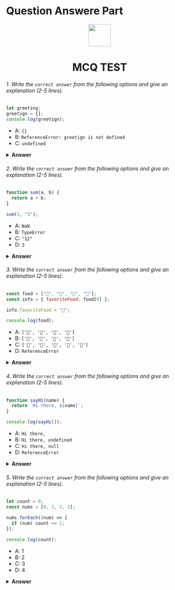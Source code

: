 
# Question Answere Part

<div align="center">
  <img height="60" src="https://edurev.gumlet.io/AllImages/original/ApplicationImages/CourseImages/944e5d47-8c55-4a89-91e5-22ab5f2798fc_CI.png">
  <h1>MCQ TEST</h1>
</div>

###### 1. Write the `correct answer` from the following options and give an explanation (2-5 lines).

```javascript
let greeting;
greetign = {};
console.log(greetign);
```

- A: `{}`
- B: `ReferenceError: greetign is not defined`
- C: `undefined`

<details><summary><b>Answer</b></summary>
<p>

#### Answer: A .

<i>Write your explanation here</i>
The reason for answer is "A". First the global variable is declared with let. Then that variable name is changed and empty object is given in it and changed variable is consoled, so answer will be A "{}".
</p>
</details>

###### 2. Write the `correct answer` from the following options and give an explanation (2-5 lines).

```javascript
function sum(a, b) {
  return a + b;
}

sum(1, "2");
```

- A: `NaN`
- B: `TypeError`
- C: `"12"`
- D: `3`

<details><summary><b>Answer</b></summary>
<p>

#### Answer: C .

<i>Write your explanation here</i>
The reason for answer is "C". Because the number is given as input first and then a string is given. And these two are said to be added. But JavaScript can never add a number to a string. So putting the two inputs side by side gives "12" as string.
</p>
</details>

###### 3. Write the `correct answer` from the following options and give an explanation (2-5 lines).

```javascript
const food = ["🍕", "🍫", "🥑", "🍔"];
const info = { favoriteFood: food[0] };

info.favoriteFood = "🍝";

console.log(food);
```

- A: `['🍕', '🍫', '🥑', '🍔']`
- B: `['🍝', '🍫', '🥑', '🍔']`
- C: `['🍝', '🍕', '🍫', '🥑', '🍔']`
- D: `ReferenceError`

<details><summary><b>Answer</b></summary>
<p>

#### Answer: A .

<i>Write your explanation here</i>
The reason for the answer being "A" is that here the array is placed in a variable called food. And the object is kept in a variable called info. Later the value of that object is changed which does not change the variable called food. And since food has been consoled, its value will remain the same.
</p>
</details>

###### 4. Write the `correct answer` from the following options and give an explanation (2-5 lines).

```javascript
function sayHi(name) {
  return `Hi there, ${name}`;
}

console.log(sayHi());
```

- A: `Hi there,`
- B: `Hi there, undefined`
- C: `Hi there, null`
- D: `ReferenceError`

<details><summary><b>Answer</b></summary>
<p>

#### Answer: B .

<i>Write your explanation here</i>
The reason the answer is "B" is because a function called sayHi has been declared. In which a props called name is sent. And "Hi there, and that name" is printed as return. No value is given when calling the function. Again, the default value of the props is not given, so the props named "name" did not get any value, so the console did "Hi there, undefined".
</p>
</details>

###### 5. Write the `correct answer` from the following options and give an explanation (2-5 lines).

```javascript
let count = 0;
const nums = [0, 1, 2, 3];

nums.forEach((num) => {
  if (num) count += 1;
});

console.log(count);
```

- A: 1
- B: 2
- C: 3
- D: 4

<details><summary><b>Answer</b></summary>
<p>

#### Answer: C .

<i>Write your explanation here</i>
First, a variable called count is declared and its initial value is 0. And another variable is declared where the value from 0 to 3 is kept. Then that array is forEached and checked with if condition that when the truthy value is found in the array then the value of count will be increased by 1. Since there are 3 truthy values ​​in the array, the total is 3 by adding 3 times 1. So the answer is "C".
</p>
</details>

